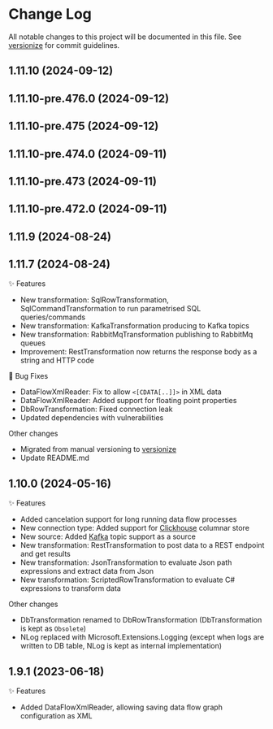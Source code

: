 # Change Log

All notable changes to this project will be documented in this file. See [versionize](https://github.com/versionize/versionize) for commit guidelines.

<a name="1.11.10"></a>
## 1.11.10 (2024-09-12)

<a name="1.11.10-pre.476.0"></a>
## 1.11.10-pre.476.0 (2024-09-12)

<a name="1.11.10-pre.475"></a>
## 1.11.10-pre.475 (2024-09-12)

<a name="1.11.10-pre.474.0"></a>
## 1.11.10-pre.474.0 (2024-09-11)

<a name="1.11.10-pre.473"></a>
## 1.11.10-pre.473 (2024-09-11)

<a name="1.11.10-pre.472.0"></a>
## 1.11.10-pre.472.0 (2024-09-11)

<a name="1.11.9"></a>
## 1.11.9 (2024-08-24)

<a name="1.11.7"></a>
## 1.11.7 (2024-08-24)
✨ Features
* New transformation: SqlRowTransformation, SqlCommandTransformation to run parametrised SQL queries/commands
* New transformation: KafkaTransformation producing to Kafka topics
* New transformation: RabbitMqTransformation publishing to RabbitMq queues
* Improvement: RestTransformation now returns the response body as a string and HTTP code

🐛 Bug Fixes
* DataFlowXmlReader: Fix to allow `<[CDATA[..]]>` in XML data
* DataFlowXmlReader: Added support for floating point properties
* DbRowTransformation: Fixed connection leak
* Updated dependencies with vulnerabilities 

Other changes
* Migrated from manual versioning to [versionize](https://github.com/versionize/versionize)
* Update README.md

<a name="1.10.0"></a>
## 1.10.0 (2024-05-16)
✨ Features
* Added cancelation support for long running data flow processes
* New connection type: Added support for [Clickhouse](https://clickhouse.com/docs/) columnar store
* New source: Added [Kafka](https://kafka.apache.org/) topic support as a source
* New transformation: RestTransformation to post data to a REST endpoint and get results
* New transformation: JsonTransformation to evaluate Json path expressions and extract data from Json
* New transformation: ScriptedRowTransformation to evaluate C# expressions to transform data

Other changes
* DbTransformation renamed to DbRowTransformation (DbTransformation is kept as `Obsolete`)
* NLog replaced with Microsoft.Extensions.Logging (except when logs are written to DB table, NLog is kept as internal implementation)

<a name="1.9.1"></a>
## 1.9.1 (2023-06-18)
✨ Features
* Added DataFlowXmlReader, allowing saving data flow graph configuration as XML
